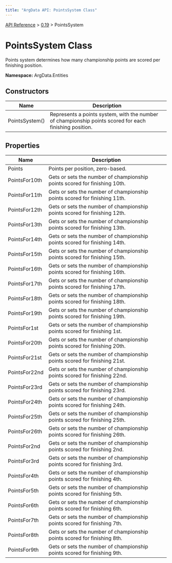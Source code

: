 ```yaml
---
title: "ArgData API: PointsSystem Class"
---
```


[API Reference](/argdata/api) &gt; [0.19](/argdata/api/0.19) &gt; PointsSystem

# PointsSystem Class

Points system determines how many championship points are scored per finishing position.

**Namespace:** ArgData.Entities

## Constructors

<table class="table table-bordered table-striped ">
<thead>
  <tr>
    <th>Name</th>
    <th>Description</th>
  </tr>
</thead>
<tbody>
  <tr>
    <td>PointsSystem()</td>
    <td>Represents a points system, with the number of championship points scored for each finishing position.</td>
  </tr>
</tbody>
</table>


## Properties

<table class="table table-bordered table-striped ">
<thead>
  <tr>
    <th>Name</th>
    <th>Description</th>
  </tr>
</thead>
<tbody>
  <tr>
    <td>Points</td>
    <td>Points per position, zero-based.</td>
  </tr>
  <tr>
    <td>PointsFor10th</td>
    <td>Gets or sets the number of championship points scored for finishing 10th.</td>
  </tr>
  <tr>
    <td>PointsFor11th</td>
    <td>Gets or sets the number of championship points scored for finishing 11th.</td>
  </tr>
  <tr>
    <td>PointsFor12th</td>
    <td>Gets or sets the number of championship points scored for finishing 12th.</td>
  </tr>
  <tr>
    <td>PointsFor13th</td>
    <td>Gets or sets the number of championship points scored for finishing 13th.</td>
  </tr>
  <tr>
    <td>PointsFor14th</td>
    <td>Gets or sets the number of championship points scored for finishing 14th.</td>
  </tr>
  <tr>
    <td>PointsFor15th</td>
    <td>Gets or sets the number of championship points scored for finishing 15th.</td>
  </tr>
  <tr>
    <td>PointsFor16th</td>
    <td>Gets or sets the number of championship points scored for finishing 16th.</td>
  </tr>
  <tr>
    <td>PointsFor17th</td>
    <td>Gets or sets the number of championship points scored for finishing 17th.</td>
  </tr>
  <tr>
    <td>PointsFor18th</td>
    <td>Gets or sets the number of championship points scored for finishing 18th.</td>
  </tr>
  <tr>
    <td>PointsFor19th</td>
    <td>Gets or sets the number of championship points scored for finishing 19th.</td>
  </tr>
  <tr>
    <td>PointsFor1st</td>
    <td>Gets or sets the number of championship points scored for finishing 1st.</td>
  </tr>
  <tr>
    <td>PointsFor20th</td>
    <td>Gets or sets the number of championship points scored for finishing 20th.</td>
  </tr>
  <tr>
    <td>PointsFor21st</td>
    <td>Gets or sets the number of championship points scored for finishing 21st.</td>
  </tr>
  <tr>
    <td>PointsFor22nd</td>
    <td>Gets or sets the number of championship points scored for finishing 22nd.</td>
  </tr>
  <tr>
    <td>PointsFor23rd</td>
    <td>Gets or sets the number of championship points scored for finishing 23rd.</td>
  </tr>
  <tr>
    <td>PointsFor24th</td>
    <td>Gets or sets the number of championship points scored for finishing 24th.</td>
  </tr>
  <tr>
    <td>PointsFor25th</td>
    <td>Gets or sets the number of championship points scored for finishing 25th.</td>
  </tr>
  <tr>
    <td>PointsFor26th</td>
    <td>Gets or sets the number of championship points scored for finishing 26th.</td>
  </tr>
  <tr>
    <td>PointsFor2nd</td>
    <td>Gets or sets the number of championship points scored for finishing 2nd.</td>
  </tr>
  <tr>
    <td>PointsFor3rd</td>
    <td>Gets or sets the number of championship points scored for finishing 3rd.</td>
  </tr>
  <tr>
    <td>PointsFor4th</td>
    <td>Gets or sets the number of championship points scored for finishing 4th.</td>
  </tr>
  <tr>
    <td>PointsFor5th</td>
    <td>Gets or sets the number of championship points scored for finishing 5th.</td>
  </tr>
  <tr>
    <td>PointsFor6th</td>
    <td>Gets or sets the number of championship points scored for finishing 6th.</td>
  </tr>
  <tr>
    <td>PointsFor7th</td>
    <td>Gets or sets the number of championship points scored for finishing 7th.</td>
  </tr>
  <tr>
    <td>PointsFor8th</td>
    <td>Gets or sets the number of championship points scored for finishing 8th.</td>
  </tr>
  <tr>
    <td>PointsFor9th</td>
    <td>Gets or sets the number of championship points scored for finishing 9th.</td>
  </tr>
</tbody>
</table>


